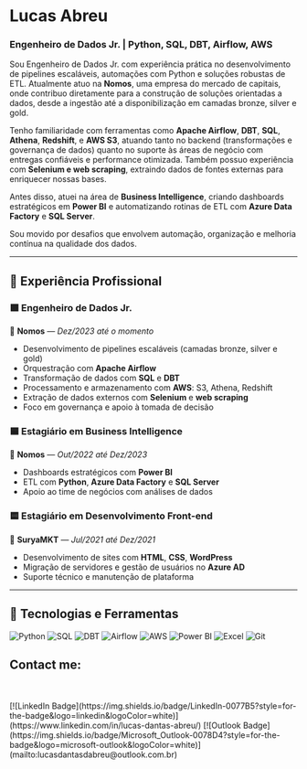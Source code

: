 # Lucas Abreu

### Engenheiro de Dados Jr. | Python, SQL, DBT, Airflow, AWS

Sou Engenheiro de Dados Jr. com experiência prática no desenvolvimento de pipelines escaláveis, automações com Python e soluções robustas de ETL. Atualmente atuo na **Nomos**, uma empresa do mercado de capitais, onde contribuo diretamente para a construção de soluções orientadas a dados, desde a ingestão até a disponibilização em camadas bronze, silver e gold.

Tenho familiaridade com ferramentas como **Apache Airflow**, **DBT**, **SQL**, **Athena**, **Redshift**, e **AWS S3**, atuando tanto no backend (transformações e governança de dados) quanto no suporte às áreas de negócio com entregas confiáveis e performance otimizada. Também possuo experiência com **Selenium e web scraping**, extraindo dados de fontes externas para enriquecer nossas bases.

Antes disso, atuei na área de **Business Intelligence**, criando dashboards estratégicos em **Power BI** e automatizando rotinas de ETL com **Azure Data Factory** e **SQL Server**.

Sou movido por desafios que envolvem automação, organização e melhoria contínua na qualidade dos dados.

---

## 🚀 Experiência Profissional

### 🟩 Engenheiro de Dados Jr.  
📍 **Nomos** — *Dez/2023 até o momento*  
- Desenvolvimento de pipelines escaláveis (camadas bronze, silver e gold)  
- Orquestração com **Apache Airflow**  
- Transformação de dados com **SQL** e **DBT**  
- Processamento e armazenamento com **AWS**: S3, Athena, Redshift  
- Extração de dados externos com **Selenium** e **web scraping**  
- Foco em governança e apoio à tomada de decisão

### 🟦 Estagiário em Business Intelligence  
📍 **Nomos** — *Out/2022 até Dez/2023*  
- Dashboards estratégicos com **Power BI**  
- ETL com **Python**, **Azure Data Factory** e **SQL Server**  
- Apoio ao time de negócios com análises de dados  

### 🟨 Estagiário em Desenvolvimento Front-end  
📍 **SuryaMKT** — *Jul/2021 até Dez/2021*  
- Desenvolvimento de sites com **HTML**, **CSS**, **WordPress**  
- Migração de servidores e gestão de usuários no **Azure AD**  
- Suporte técnico e manutenção de plataforma

---

## 🧠 Tecnologias e Ferramentas

![Python](https://img.shields.io/badge/Python-3776AB?style=for-the-badge&logo=python&logoColor=white)
![SQL](https://img.shields.io/badge/SQL-4479A1?style=for-the-badge&logo=postgresql&logoColor=white)
![DBT](https://img.shields.io/badge/DBT-FF694B?style=for-the-badge&logo=dbt&logoColor=white)
![Airflow](https://img.shields.io/badge/Airflow-017CEE?style=for-the-badge&logo=apacheairflow&logoColor=white)
![AWS](https://img.shields.io/badge/AWS-232F3E?style=for-the-badge&logo=amazonaws&logoColor=white)
![Power BI](https://img.shields.io/badge/Power%20BI-F2C811?style=for-the-badge&logo=powerbi&logoColor=black)
![Excel](https://img.shields.io/badge/Excel-217346?style=for-the-badge&logo=microsoftexcel&logoColor=white)
![Git](https://img.shields.io/badge/Git-F05032?style=for-the-badge&logo=git&logoColor=white)

## Contact me:
<br/>
<br/>
[![LinkedIn Badge](https://img.shields.io/badge/LinkedIn-0077B5?style=for-the-badge&logo=linkedin&logoColor=white)](https://www.linkedin.com/in/lucas-dantas-abreu/)
[![Outlook Badge](https://img.shields.io/badge/Microsoft_Outlook-0078D4?style=for-the-badge&logo=microsoft-outlook&logoColor=white)](mailto:lucasdantasdabreu@outlook.com.br)

<br/>
